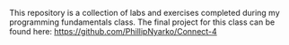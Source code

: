 This repository is a collection of labs and exercises completed during my programming fundamentals class. The final project for this class can be found here: https://github.com/PhillipNyarko/Connect-4

